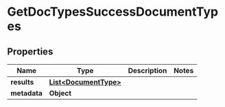 
# GetDocTypesSuccessDocumentTypes

## Properties
Name | Type | Description | Notes
------------ | ------------- | ------------- | -------------
**results** | [**List&lt;DocumentType&gt;**](DocumentType.md) |  | 
**metadata** | **Object** |  | 



